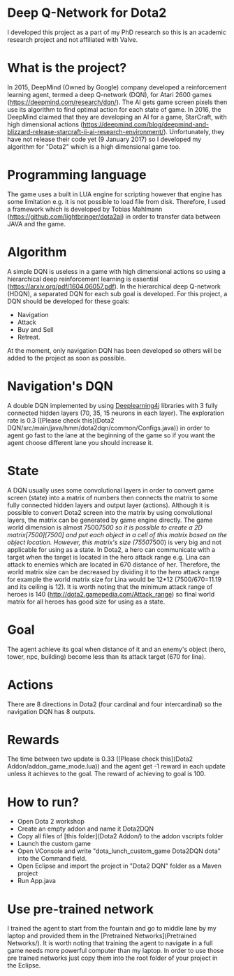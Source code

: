 # Deep Q-Network for Dota2  
I developed this project as a part of my PhD research so this is an academic research project and not affiliated with Valve.  
# What is the project?  
In 2015, DeepMind (Owned by Google) company developed a reinforcement learning agent, termed a deep Q-network (DQN), for Atari 2600 games (https://deepmind.com/research/dqn/). The AI gets game screen pixels then use its algorithm to find optimal action for each state of game. In 2016, the DeepMind claimed that they are developing an AI for a game, StarCraft, with high dimensional actions (https://deepmind.com/blog/deepmind-and-blizzard-release-starcraft-ii-ai-research-environment/). Unfortunately, they have not release their code yet (9 January 2017) so I developed my algorithm for "Dota2" which is a high dimensional game too.   
# Programming language  
The game uses a built in LUA engine for scripting however that engine has some limitation e.g. it is not possible to load file from disk. Therefore, I used a framework which is developed by Tobias Mahlmann (https://github.com/lightbringer/dota2ai) in order to transfer data between JAVA and the game.   
# Algorithm  
A simple DQN is useless in a game with high dimensional actions so using a hierarchical deep reinforcement learning is essential (https://arxiv.org/pdf/1604.06057.pdf). In the hierarchical deep Q-network (HDQN), a separated DQN for each sub goal is developed. For this project, a DQN should be developed for these goals:  
- Navigation  
- Attack  
- Buy and Sell  
- Retreat. 
 
 
At the moment, only navigation DQN has been developed so others will be added to the project as soon as possible. 
# Navigation's DQN 
A double DQN implemented by using [Deeplearning4j](https://deeplearning4j.org/) libraries with 3 fully connected hidden layers (70, 35, 15 neurons in each layer). The exploration rate is 0.3 ([Please check this](Dota2 DQN/src/main/java/hmm/dota2dqn/common/Configs.java)) in order to agent go fast to the lane at the beginning of the game so if you want the agent choose different lane you should increase it. 
# State 
A DQN usually uses some convolutional layers in order to convert game screen (state) into a matrix of numbers then connects the matrix to some fully connected hidden layers and output layer (actions). Although it is possible to convert Dota2 screen into the matrix by using convolutional layers, the matrix can be generated by game engine directly. The game world dimension is almost 7500*7500 so it is possible to create a 2D matrix[7500][7500] and put each object in a cell of this matrix based on the object location. However, this matrix's size (7550*7500) is very big and not applicable for using as a state. In Dota2, a hero can communicate with a target when the target is located in the hero attack range e.g. Lina can attack to enemies which are located in 670 distance of her. Therefore, the world matrix size can be decreased by dividing it to the hero attack range for example the world matrix size for Lina would be 12*12 (7500/670=11.19 and its ceiling is 12). It is worth noting that the minimum attack range of heroes is 140 (http://dota2.gamepedia.com/Attack_range) so final world matrix for all heroes has good size for using as a state.  
# Goal  
The agent achieve its goal when distance of it and an enemy's object (hero, tower, npc, building) become less than its attack target (670 for lina). 
# Actions  
There are 8 directions in Dota2 (four cardinal and four intercardinal) so the navigation DQN has 8 outputs. 
# Rewards  
The time between two update is 0.33 ([Please check this](Dota2 Addon/addon_game_mode.lua)) and the agent get -1 reward in each update unless it achieves to the goal. The reward of achieving to goal is 100. 
# How to run? 
- Open Dota 2 workshop  
- Create an empty addon and name it Dota2DQN 
- Copy all files of [this folder](Dota2 Addon/) to the addon vscripts folder 
- Launch the custom game 
- Open VConsole and write "dota_lunch_custom_game Dota2DQN dota" into the Command field. 
- Open Eclipse and import the project in "Dota2 DQN" folder as a Maven project 
- Run App.java 
 
 
# Use pre-trained network 
I trained the agent to start from the fountain and go to middle lane by my laptop and provided them in the [Pretrained Networks](Pretrained Networks/). It is worth noting that training the agent to navigate in a full game needs more powerful computer than my laptop. In order to use those pre trained networks just copy them into the root folder of your project in the Eclipse. 
 
